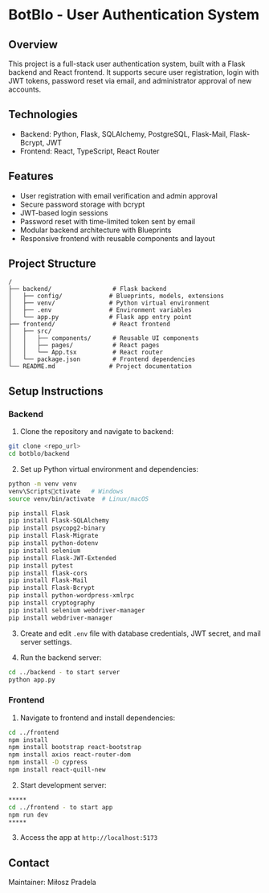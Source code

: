 
# BotBlo - User Authentication System

## Overview

This project is a full-stack user authentication system, built with a Flask backend and React frontend. It supports secure user registration, login with JWT tokens, password reset via email, and administrator approval of new accounts.

## Technologies
- Backend: Python, Flask, SQLAlchemy, PostgreSQL, Flask-Mail, Flask-Bcrypt, JWT
- Frontend: React, TypeScript, React Router

## Features
- User registration with email verification and admin approval
- Secure password storage with bcrypt
- JWT-based login sessions
- Password reset with time-limited token sent by email
- Modular backend architecture with Blueprints
- Responsive frontend with reusable components and layout

## Project Structure
```
/
├── backend/                 # Flask backend
│   ├── config/             # Blueprints, models, extensions
│   ├── venv/               # Python virtual environment
│   ├── .env                # Environment variables
│   └── app.py              # Flask app entry point
├── frontend/                # React frontend
│   ├── src/
│   │   ├── components/      # Reusable UI components
│   │   ├── pages/           # React pages
│   │   └── App.tsx          # React router
│   └── package.json         # Frontend dependencies
└── README.md               # Project documentation
```

## Setup Instructions

### Backend

1. Clone the repository and navigate to backend:
```bash
git clone <repo_url>
cd botblo/backend
```

2. Set up Python virtual environment and dependencies:
```bash
python -m venv venv
venv\Scriptsctivate   # Windows
source venv/bin/activate  # Linux/macOS

pip install Flask 
pip install Flask-SQLAlchemy 
pip install psycopg2-binary 
pip install Flask-Migrate 
pip install python-dotenv
pip install selenium 
pip install Flask-JWT-Extended 
pip install pytest
pip install flask-cors
pip install Flask-Mail
pip install Flask-Bcrypt
pip install python-wordpress-xmlrpc
pip install cryptography
pip install selenium webdriver-manager
pip install webdriver-manager

```

3. Create and edit `.env` file with database credentials, JWT secret, and mail server settings.

4. Run the backend server:
```bash
cd ../backend - to start server
python app.py
```

### Frontend

1. Navigate to frontend and install dependencies:
```bash
cd ../frontend
npm install
npm install bootstrap react-bootstrap
npm install axios react-router-dom
npm install -D cypress
npm install react-quill-new
```

2. Start development server:
```bash
*****
cd ../frontend - to start app
npm run dev
*****
```

3. Access the app at `http://localhost:5173`

## Contact

Maintainer: Miłosz Pradela
